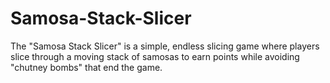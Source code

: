 # Samosa-Stack-Slicer
The "Samosa Stack Slicer" is a simple, endless slicing game where players slice through a moving stack of samosas to earn points while avoiding "chutney bombs" that end the game.
